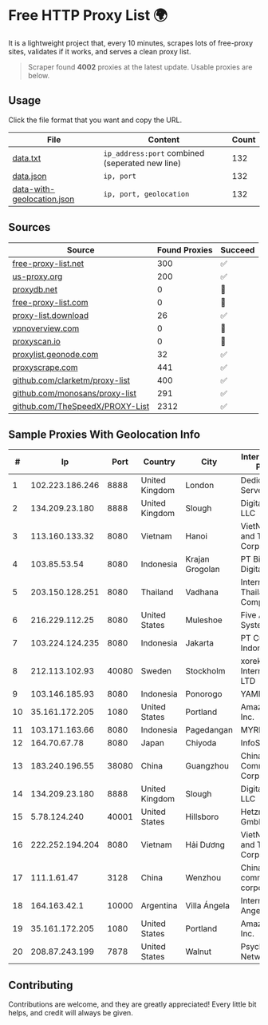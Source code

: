 
# Free HTTP Proxy List 🌍

It is a lightweight project that, every 10 minutes, scrapes lots of free-proxy sites, validates if it works, and serves a clean proxy list.


> Scraper found **4002** proxies at the latest update. Usable proxies are below.

## Usage

Click the file format that you want and copy the URL.


|File|Content|Count|
|----|-------|-----|
|[data.txt](https://raw.githubusercontent.com/themiralay/Proxy-List-World/master/data.txt)|`ip_address:port` combined (seperated new line)|132|
|[data.json](https://raw.githubusercontent.com/themiralay/Proxy-List-World/master/data.json)|`ip, port`|132|
|[data-with-geolocation.json](https://raw.githubusercontent.com/themiralay/Proxy-List-World/master/data-with-geolocation.json)|`ip, port, geolocation`|132|

## Sources

|Source|Found Proxies|Succeed|
|------|-------------|-------|
|[free-proxy-list.net](https://free-proxy-list.net)|300|✅|
|[us-proxy.org](https://www.us-proxy.org)|200|✅|
|[proxydb.net](http://proxydb.net)|0|🚫|
|[free-proxy-list.com](https://free-proxy-list.com/?page=&port=&type%5B%5D=http&type%5B%5D=https&up_time=0&search=Search)|0|🚫|
|[proxy-list.download](https://www.proxy-list.download/HTTP)|26|✅|
|[vpnoverview.com](https://vpnoverview.com/privacy/anonymous-browsing/free-proxy-servers)|0|🚫|
|[proxyscan.io](https://www.proxyscan.io)|0|🚫|
|[proxylist.geonode.com](https://proxylist.geonode.com/api/proxy-list?limit=300&page=1&sort_by=lastChecked&sort_type=desc&protocols=http,https)|32|✅|
|[proxyscrape.com](https://api.proxyscrape.com/v2/?request=displayproxies&protocol=http&timeout=10000&country=all&ssl=all&anonymity=all)|441|✅|
|[github.com/clarketm/proxy-list](https://raw.githubusercontent.com/clarketm/proxy-list/master/proxy-list-raw.txt)|400|✅|
|[github.com/monosans/proxy-list](https://raw.githubusercontent.com/monosans/proxy-list/main/proxies/http.txt)|291|✅|
|[github.com/TheSpeedX/PROXY-List](https://raw.githubusercontent.com/TheSpeedX/PROXY-List/master/http.txt)|2312|✅|


## Sample Proxies With Geolocation Info

|#|Ip|Port|Country|City|Internet Service Provider|
|-|--|----|-------|----|-------------------------|
|1|102.223.186.246|8888|United Kingdom|London|Dedicated Servers|
|2|134.209.23.180|8888|United Kingdom|Slough|DigitalOcean, LLC|
|3|113.160.133.32|8080|Vietnam|Hanoi|VietNam Post and Telecom Corporation|
|4|103.85.53.54|8080|Indonesia|Krajan Grogolan|PT Binerkahan Digital Telco|
|5|203.150.128.251|8080|Thailand|Vadhana|Internet Thailand Company Ltd|
|6|216.229.112.25|8080|United States|Muleshoe|Five Area Systems, LLC|
|7|103.224.124.235|8080|Indonesia|Jakarta|PT Curug Lintas Indonesia|
|8|212.113.102.93|40080|Sweden|Stockholm|xorek.cloud International LTD|
|9|103.146.185.93|8080|Indonesia|Ponorogo|YAMNET|
|10|35.161.172.205|1080|United States|Portland|Amazon.com, Inc.|
|11|103.171.163.66|8080|Indonesia|Pagedangan|MYREPUBLIC|
|12|164.70.67.78|8080|Japan|Chiyoda|InfoSphere|
|13|183.240.196.55|38080|China|Guangzhou|China Mobile Communications Corporation|
|14|134.209.23.180|8888|United Kingdom|Slough|DigitalOcean, LLC|
|15|5.78.124.240|40001|United States|Hillsboro|Hetzner Online GmbH|
|16|222.252.194.204|8080|Vietnam|Hải Dương|VietNam Post and Telecom Corporation|
|17|111.1.61.47|3128|China|Wenzhou|China Mobile communications corporation|
|18|164.163.42.1|10000|Argentina|Villa Ángela|Interret Villa Angela SRL|
|19|35.161.172.205|1080|United States|Portland|Amazon.com, Inc.|
|20|208.87.243.199|7878|United States|Walnut|Psychz Networks|



## Contributing

Contributions are welcome, and they are greatly appreciated! Every
little bit helps, and credit will always be given.

